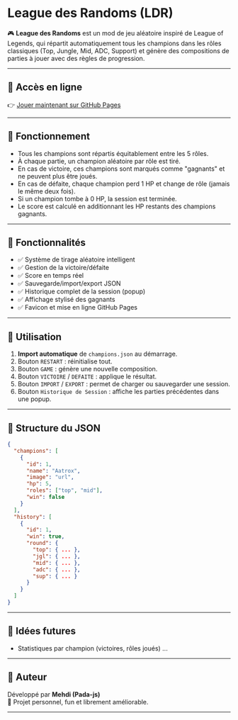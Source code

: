 # League des Randoms (LDR)

🎮 **League des Randoms** est un mod de jeu aléatoire inspiré de League of Legends, qui répartit automatiquement tous les champions dans les rôles classiques (Top, Jungle, Mid, ADC, Support) et génère des compositions de parties à jouer avec des règles de progression.

---

## 🔗 Accès en ligne

👉 [Jouer maintenant sur GitHub Pages](https://pada-js.github.io/LDR/)

---

## 🧠 Fonctionnement

- Tous les champions sont répartis équitablement entre les 5 rôles.
- À chaque partie, un champion aléatoire par rôle est tiré.
- En cas de victoire, ces champions sont marqués comme "gagnants" et ne peuvent plus être joués.
- En cas de défaite, chaque champion perd 1 HP et change de rôle (jamais le même deux fois).
- Si un champion tombe à 0 HP, la session est terminée.
- Le score est calculé en additionnant les HP restants des champions gagnants.

---

## 🧰 Fonctionnalités

- ✅ Système de tirage aléatoire intelligent
- ✅ Gestion de la victoire/défaite
- ✅ Score en temps réel
- ✅ Sauvegarde/import/export JSON
- ✅ Historique complet de la session (popup)
- ✅ Affichage stylisé des gagnants
- ✅ Favicon et mise en ligne GitHub Pages

---

## 📂 Utilisation

1. **Import automatique** de `champions.json` au démarrage.
2. Bouton `RESTART` : réinitialise tout.
3. Bouton `GAME` : génère une nouvelle composition.
4. Bouton `VICTOIRE` / `DEFAITE` : applique le résultat.
5. Bouton `IMPORT` / `EXPORT` : permet de charger ou sauvegarder une session.
6. Bouton `Historique de Session` : affiche les parties précédentes dans une popup.

---

## 📁 Structure du JSON

```json
{
  "champions": [
    {
      "id": 1,
      "name": "Aatrox",
      "image": "url",
      "hp": 5,
      "roles": ["top", "mid"],
      "win": false
    }
  ],
  "history": [
    {
      "id": 1,
      "win": true,
      "round": {
        "top": { ... },
        "jgl": { ... },
        "mid": { ... },
        "adc": { ... },
        "sup": { ... }
      }
    }
  ]
}
```

---

## 🧠 Idées futures

- Statistiques par champion (victoires, rôles joués)
...

---

## 👤 Auteur

Développé par **Mehdi (Pada-js)**  
💬 Projet personnel, fun et librement améliorable.

---

